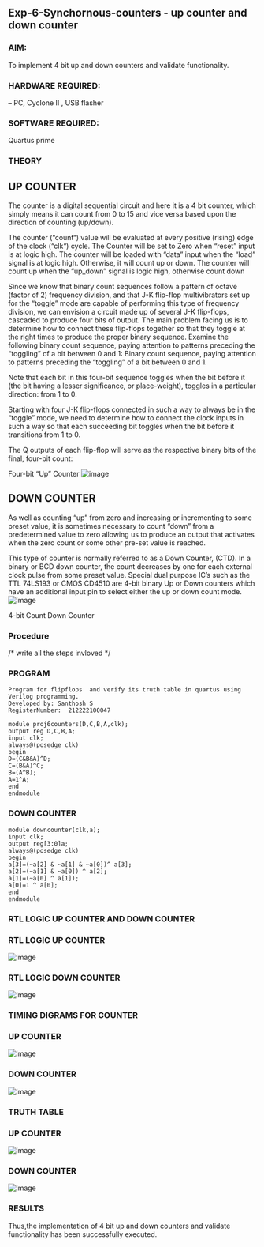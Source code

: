 ## Exp-6-Synchornous-counters - up counter and down counter 
### AIM: 
To implement 4 bit up and down counters and validate  functionality.
### HARDWARE REQUIRED:  
– PC, Cyclone II , USB flasher
### SOFTWARE REQUIRED:  
Quartus prime
### THEORY 

## UP COUNTER 
The counter is a digital sequential circuit and here it is a 4 bit counter, which simply means it can count from 0 to 15 and vice versa based upon the direction of counting (up/down). 

The counter (“count“) value will be evaluated at every positive (rising) edge of the clock (“clk“) cycle.
The Counter will be set to Zero when “reset” input is at logic high.
The counter will be loaded with “data” input when the “load” signal is at logic high. Otherwise, it will count up or down.
The counter will count up when the “up_down” signal is logic high, otherwise count down

Since we know that binary count sequences follow a pattern of octave (factor of 2) frequency division, and that J-K flip-flop multivibrators set up for the “toggle” mode are capable of performing this type of frequency division, we can envision a circuit made up of several J-K flip-flops, cascaded to produce four bits of output.
The main problem facing us is to determine how to connect these flip-flops together so that they toggle at the right times to produce the proper binary sequence.
Examine the following binary count sequence, paying attention to patterns preceding the “toggling” of a bit between 0 and 1:
Binary count sequence, paying attention to patterns preceding the “toggling” of a bit between 0 and 1.

Note that each bit in this four-bit sequence toggles when the bit before it (the bit having a lesser significance, or place-weight), toggles in a particular direction: from 1 to 0.



 
 

Starting with four J-K flip-flops connected in such a way to always be in the “toggle” mode, we need to determine how to connect the clock inputs in such a way so that each succeeding bit toggles when the bit before it transitions from 1 to 0.

The Q outputs of each flip-flop will serve as the respective binary bits of the final, four-bit count:

 
 

Four-bit “Up” Counter
![image](https://user-images.githubusercontent.com/36288975/169644758-b2f4339d-9532-40c5-af40-8f4f8c942e2c.png)



## DOWN COUNTER 

As well as counting “up” from zero and increasing or incrementing to some preset value, it is sometimes necessary to count “down” from a predetermined value to zero allowing us to produce an output that activates when the zero count or some other pre-set value is reached.

This type of counter is normally referred to as a Down Counter, (CTD). In a binary or BCD down counter, the count decreases by one for each external clock pulse from some preset value. Special dual purpose IC’s such as the TTL 74LS193 or CMOS CD4510 are 4-bit binary Up or Down counters which have an additional input pin to select either the up or down count mode.
![image](https://user-images.githubusercontent.com/36288975/169644844-1a14e123-7228-4ed8-81a9-eb937dff4ac8.png)


4-bit Count Down Counter
### Procedure
/* write all the steps invloved */



### PROGRAM 
```
Program for flipflops  and verify its truth table in quartus using Verilog programming.
Developed by: Santhosh S
RegisterNumber:  212222100047
```
```
module proj6counters(D,C,B,A,clk);
output reg D,C,B,A;
input clk;
always@(posedge clk)
begin 
D=(C&B&A)^D;
C=(B&A)^C;
B=(A^B);
A=1^A;
end 
endmodule
```
### DOWN COUNTER
```
module downcounter(clk,a);
input clk;
output reg[3:0]a;
always@(posedge clk)
begin
a[3]=(~a[2] & ~a[1] & ~a[0])^ a[3];
a[2]=(~a[1] & ~a[0]) ^ a[2];
a[1]=(~a[0] ^ a[1]);
a[0]=1 ^ a[0];
end
endmodule
```

### RTL LOGIC UP COUNTER AND DOWN COUNTER  
### RTL LOGIC UP COUNTER
![image](https://github.com/MrSanthosh-dev/Exp-7-Synchornous-counters-/assets/117916573/e778f52d-77a7-4804-a615-5b609b8dc54e)
### RTL LOGIC DOWN COUNTER  
![image](https://github.com/MrSanthosh-dev/Exp-7-Synchornous-counters-/assets/117916573/38e763ef-a1cb-4909-ad6f-6c2a3f5bfa92)


### TIMING DIGRAMS FOR COUNTER  
### UP COUNTER
![image](https://github.com/MrSanthosh-dev/Exp-7-Synchornous-counters-/assets/117916573/99c3f8fd-fd27-4370-878d-a68a8375e45b)
### DOWN COUNTER
![image](https://github.com/MrSanthosh-dev/Exp-7-Synchornous-counters-/assets/117916573/fb717988-19f5-4fd6-9349-25465347142c)

### TRUTH TABLE 
### UP COUNTER
![image](https://github.com/MrSanthosh-dev/Exp-7-Synchornous-counters-/assets/117916573/7420db36-e48f-4ac9-a800-c8f2c4eb574e)
### DOWN COUNTER
![image](https://github.com/MrSanthosh-dev/Exp-7-Synchornous-counters-/assets/117916573/a5264cc7-7a87-4594-8529-e098f8a8e735)

### RESULTS 
Thus,the implementation of 4 bit up and down counters and validate  functionality has been successfully executed.
